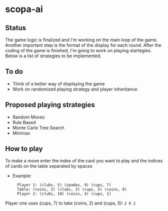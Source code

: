 # scopa-ai

## Status
The game logic is finalized and I'm working on the main loop of the game. Another important step is the format of 
the display for each round. After the coding of the game is finished, I'm going to work on playing startegies. Below is 
a list of strategies to be implemented.

## To do
- Think of a better way of displaying the game
- Work on randomized playing strategy and player inheritance

## Proposed playing strategies
- Random Moves
- Rule Based
- Monte Carlo Tree Search
- Minimax

## How to play
To make a move enter the index of the card you want to play and the indices of cards on the table separated by spaces
- Example:

        Player 1: (clubs, 5) (spades, 9) (cups, 7) 
        Table: (coins, 2) (clubs, 3) (cups, 5) (coins, 8) 
        Player 2: (clubs, 10) (coins, 4) (cups, 1)

Player one uses (cups, 7) to take (coins, 2) and (cups, 5): `2 0 2`